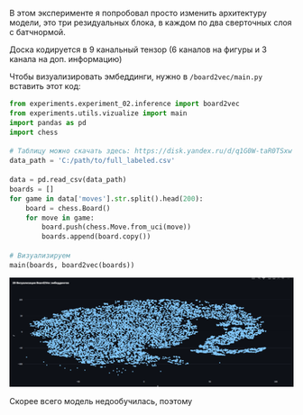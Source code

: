 В этом эксперименте я попробовал просто изменить архитектуру модели, это три резидуальных блока, в каждом по два сверточных слоя с батчнормой.

Доска кодируется в 9 канальный тензор (6 каналов на фигуры и 3 канала на доп. информацию)

Чтобы визуализировать эмбеддинги, нужно в `/board2vec/main.py` вставить этот код:

```python
from experiments.experiment_02.inference import board2vec
from experiments.utils.vizualize import main
import pandas as pd
import chess

# Таблицу можно скачать здесь: https://disk.yandex.ru/d/q1G0W-taR0TSxw
data_path = 'C:/path/to/full_labeled.csv'

data = pd.read_csv(data_path)
boards = []
for game in data['moves'].str.split().head(200):
    board = chess.Board()
    for move in game:
        board.push(chess.Move.from_uci(move))
        boards.append(board.copy())

# Визуализируем
main(boards, board2vec(boards))
```

![tsne](./src/tsne.png)

Скорее всего модель недообучилась, поэтому